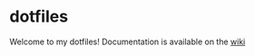 # dotfiles
Welcome to my dotfiles! Documentation is available on the [wiki](https://github.com/felipevzps/dotfiles/wiki)
